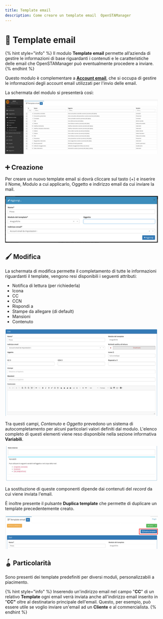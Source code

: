 ```yaml
---
title: Template email
description: Come creare un template email  OpenSTAManager
---
```


# 📃 Template email

{% hint style="info" %}
Il modulo **Template email** permette all’azienda di gestire le informazioni di base riguardanti i contenuti e le caratteristiche delle email che OpenSTAManager può eventualmente procedere a inviare.
{% endhint %}

Questo modulo è complementare a [**Account email**](account.md), che si occupa di gestire le informazioni degli account email utilizzati per l'invio delle email.

La schermata del modulo si presenterà così:

![](<../../.gitbook/assets/image (62) (1) (1).png>)

## ➕ Creazione

Per creare un nuovo template email si dovrà cliccare sul tasto (+) e inserire il Nome, Modulo a cui applicarlo, Oggetto e indirizzo email da cui inviare la mail.

![](<../../.gitbook/assets/image (29) (1) (1) (1).png>)

## 🖌️ Modifica

La schermata di modifica permette il completamento di tutte le informazioni riguardanti il template,  vengono resi disponibili i seguenti attributi:

* Notifica di lettura (per richiederla)
* Icona
* CC
* CCN
* Rispondi a
* Stampe da allegare (di default)
* Mansioni
* Contenuto

![](<../../.gitbook/assets/image (76) (1).png>)

Tra questi campi, _Contenuto_ e _Oggetto_ prevedono un sistema di autocompletamento per alcuni particolari valori definiti dal modulo. L'elenco completo di questi elementi viene reso disponibile nella sezione informativa **Variabili**.

![](<../../.gitbook/assets/image (68) (1) (1) (1).png>)

La sostituzione di queste componenti dipende dai contenuti del _record_ da cui viene inviata l'email.&#x20;

È inoltre presente il pulsante **Duplica template** che permette di duplicare un template precedentemente creato.

![](<../../.gitbook/assets/image (36) (1) (1) (1).png>)

## 🪀 Particolarità

Sono presenti dei template predefiniti per diversi moduli, personalizzabili a piacimento.

{% hint style="info" %}
Inserendo un'indirizzo email nel campo "**CC**" di un relativo **Template** ogni email verrà inviata anche all'indirizzo email inserito in "**CC"** oltre al destinatario principale dell'email. Questo, per esempio, può essere utile se voglio inviare un'email ad un **Cliente** e al commercialista.
{% endhint %}
